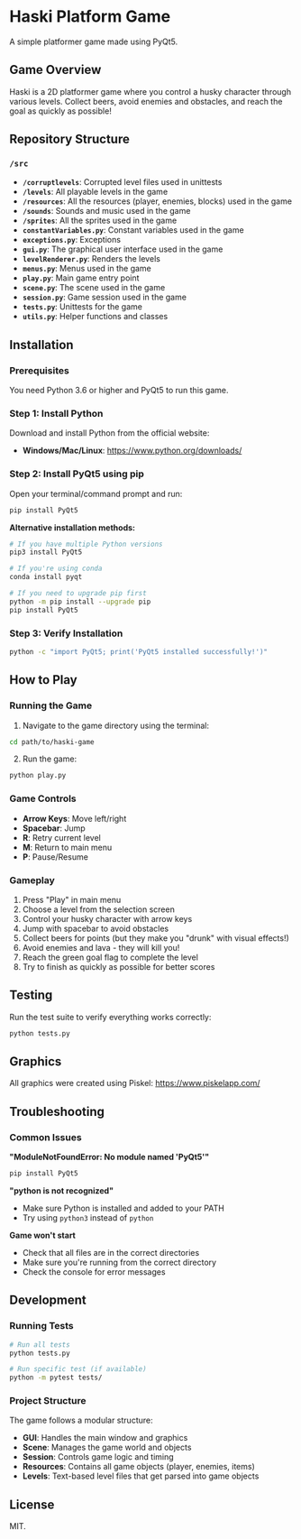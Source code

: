 # Haski Platform Game

A simple platformer game made using PyQt5.

## Game Overview

Haski is a 2D platformer game where you control a husky character through various levels. Collect beers, avoid enemies and obstacles, and reach the goal as quickly as possible!

## Repository Structure

### `/src`
- **`/corruptlevels`**: Corrupted level files used in unittests
- **`/levels`**: All playable levels in the game
- **`/resources`**: All the resources (player, enemies, blocks) used in the game
- **`/sounds`**: Sounds and music used in the game
- **`/sprites`**: All the sprites used in the game
- **`constantVariables.py`**: Constant variables used in the game
- **`exceptions.py`**: Exceptions
- **`gui.py`**: The graphical user interface used in the game
- **`levelRenderer.py`**: Renders the levels
- **`menus.py`**: Menus used in the game
- **`play.py`**: Main game entry point
- **`scene.py`**: The scene used in the game
- **`session.py`**: Game session used in the game
- **`tests.py`**: Unittests for the game
- **`utils.py`**: Helper functions and classes

## Installation

### Prerequisites

You need Python 3.6 or higher and PyQt5 to run this game.

### Step 1: Install Python

Download and install Python from the official website:
- **Windows/Mac/Linux**: https://www.python.org/downloads/

### Step 2: Install PyQt5 using pip

Open your terminal/command prompt and run:

```bash
pip install PyQt5
```

**Alternative installation methods:**

```bash
# If you have multiple Python versions
pip3 install PyQt5

# If you're using conda
conda install pyqt

# If you need to upgrade pip first
python -m pip install --upgrade pip
pip install PyQt5
```

### Step 3: Verify Installation

```bash
python -c "import PyQt5; print('PyQt5 installed successfully!')"
```

## How to Play

### Running the Game

1. Navigate to the game directory using the terminal:

```bash
cd path/to/haski-game
```

2. Run the game:

```bash
python play.py
```

### Game Controls

- **Arrow Keys**: Move left/right
- **Spacebar**: Jump
- **R**: Retry current level
- **M**: Return to main menu
- **P**: Pause/Resume

### Gameplay

1. Press "Play" in main menu
2. Choose a level from the selection screen
3. Control your husky character with arrow keys
4. Jump with spacebar to avoid obstacles
5. Collect beers for points (but they make you "drunk" with visual effects!)
6. Avoid enemies and lava - they will kill you!
7. Reach the green goal flag to complete the level
8. Try to finish as quickly as possible for better scores

## Testing

Run the test suite to verify everything works correctly:

```bash
python tests.py
```

## Graphics

All graphics were created using Piskel: https://www.piskelapp.com/

## Troubleshooting

### Common Issues

**"ModuleNotFoundError: No module named 'PyQt5'"**
```bash
pip install PyQt5
```

**"python is not recognized"**
- Make sure Python is installed and added to your PATH
- Try using `python3` instead of `python`

**Game won't start**
- Check that all files are in the correct directories
- Make sure you're running from the correct directory
- Check the console for error messages

## Development

### Running Tests

```bash
# Run all tests
python tests.py

# Run specific test (if available)
python -m pytest tests/
```

### Project Structure

The game follows a modular structure:
- **GUI**: Handles the main window and graphics
- **Scene**: Manages the game world and objects
- **Session**: Controls game logic and timing
- **Resources**: Contains all game objects (player, enemies, items)
- **Levels**: Text-based level files that get parsed into game objects

## License

MIT.